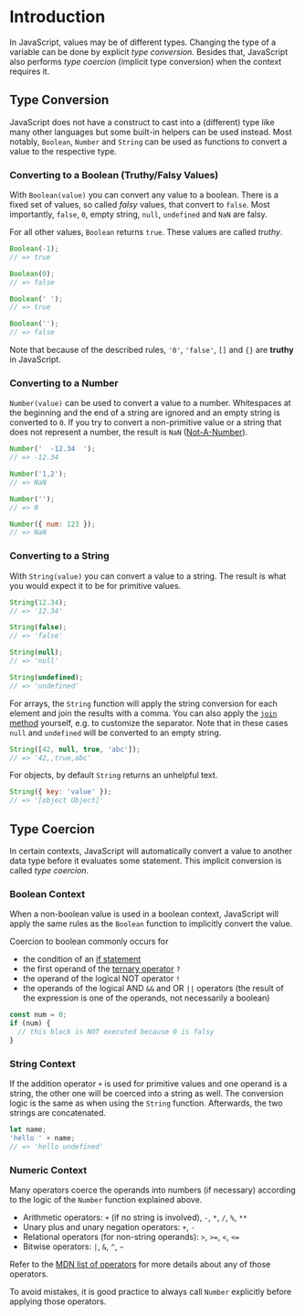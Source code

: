 # Introduction

In JavaScript, values may be of different types. Changing the type of a variable can be done by explicit _type conversion_.
Besides that, JavaScript also performs _type coercion_ (implicit type conversion) when the context requires it.

## Type Conversion

JavaScript does not have a construct to cast into a (different) type like many other languages but some built-in helpers can be used instead.
Most notably, `Boolean`, `Number` and `String` can be used as functions to convert a value to the respective type.

### Converting to a Boolean (Truthy/Falsy Values)

With `Boolean(value)` you can convert any value to a boolean.
There is a fixed set of values, so called _falsy_ values, that convert to `false`.
Most importantly, `false`, `0`, empty string, `null`, `undefined` and `NaN` are falsy.

For all other values, `Boolean` returns `true`.
These values are called _truthy_.

```javascript
Boolean(-1);
// => true

Boolean(0);
// => false

Boolean(' ');
// => true

Boolean('');
// => false
```

Note that because of the described rules, `'0'`, `'false'`, `[]` and `{}` are **truthy** in JavaScript.

### Converting to a Number

`Number(value)` can be used to convert a value to a number.
Whitespaces at the beginning and the end of a string are ignored and an empty string is converted to `0`.
If you try to convert a non-primitive value or a string that does not represent a number, the result is `NaN` ([Not-A-Number][mdn-nan]).

```javascript
Number('  -12.34  ');
// => -12.34

Number('1,2');
// => NaN

Number('');
// => 0

Number({ num: 123 });
// => NaN
```

### Converting to a String

With `String(value)` you can convert a value to a string.
The result is what you would expect it to be for primitive values.

```javascript
String(12.34);
// => '12.34'

String(false);
// => 'false'

String(null);
// => 'null'

String(undefined);
// => 'undefined'
```

For arrays, the `String` function will apply the string conversion for each element and join the results with a comma.
You can also apply the [`join` method][mdn-join] yourself, e.g. to customize the separator.
Note that in these cases `null` and `undefined` will be converted to an empty string.

```javascript
String([42, null, true, 'abc']);
// => '42,,true,abc'
```

For objects, by default `String` returns an unhelpful text.

```javascript
String({ key: 'value' });
// => '[object Object]'
```

## Type Coercion

In certain contexts, JavaScript will automatically convert a value to another data type before it evaluates some statement.
This implicit conversion is called _type coercion_.

### Boolean Context

When a non-boolean value is used in a boolean context, JavaScript will apply the same rules as the `Boolean` function to implicitly convert the value.

Coercion to boolean commonly occurs for

- the condition of an [if statement][concept-conditionals]
- the first operand of the [ternary operator][mdn-ternary] `?`
- the operand of the logical NOT operator `!`
- the operands of the logical AND `&&` and OR `||` operators (the result of the expression is one of the operands, not necessarily a boolean)

```javascript
const num = 0;
if (num) {
  // this block is NOT executed because 0 is falsy
}
```

### String Context

If the addition operator `+` is used for primitive values and one operand is a string, the other one will be coerced into a string as well.
The conversion logic is the same as when using the `String` function.
Afterwards, the two strings are concatenated.

```javascript
let name;
'hello ' + name;
// => 'hello undefined'
```

### Numeric Context

Many operators coerce the operands into numbers (if necessary) according to the logic of the `Number` function explained above.

- Arithmetic operators: `+` (if no string is involved), `-`, `*`, `/`, `%`, `**`
- Unary plus and unary negation operators: `+`, `-`
- Relational operators (for non-string operands): `>`, `>=`, `<`, `<=`
- Bitwise operators: `|`, `&`, `^`, `~`

Refer to the [MDN list of operators][mdn-operators] for more details about any of those operators.

To avoid mistakes, it is good practice to always call `Number` explicitly before applying those operators.

[mdn-nan]: https://developer.mozilla.org/en-US/docs/Web/JavaScript/Reference/Global_Objects/NaN
[mdn-join]: https://developer.mozilla.org/en-US/docs/Web/JavaScript/Reference/Global_Objects/Array/join
[concept-conditionals]: /tracks/javascript/concepts/conditionals
[mdn-ternary]: https://developer.mozilla.org/en-US/docs/Web/JavaScript/Reference/Operators/Conditional_Operator
[mdn-operators]: https://developer.mozilla.org/en-US/docs/Web/JavaScript/Reference/Operators
